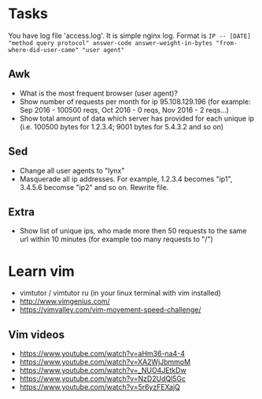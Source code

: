 # Tasks

You have log file 'access.log'. It is simple nginx log. Format is 
`IP -- [DATE] "method query protocol" answer-code answer-weight-in-bytes "from-where-did-user-came" "user agent"`

## Awk
* What is the most frequent browser (user agent)?
* Show number of requests per month for ip 95.108.129.196 (for example: Sep 2016 - 100500 reqs, Oct 2016 - 0 reqs, Nov 2016 - 2 reqs...)
* Show total amount of data which server has provided for each unique ip (i.e. 100500 bytes for 1.2.3.4; 9001 bytes for 5.4.3.2 and so on)

## Sed
* Change all user agents to "lynx"
* Masquerade all ip addresses. For example, 1.2.3.4 becomes "ip1", 3.4.5.6 becomse "ip2" and so on. Rewrite file.

## Extra
* Show list of unique ips, who made more then 50 requests to the same url within 10 minutes (for example too many requests to "/")



# Learn vim
* vimtutor / vimtutor ru (in your linux terminal with vim installed)
* http://www.vimgenius.com/
* https://vimvalley.com/vim-movement-speed-challenge/

## Vim videos
* https://www.youtube.com/watch?v=aHm36-na4-4
* https://www.youtube.com/watch?v=XA2WjJbmmoM
* https://www.youtube.com/watch?v=_NUO4JEtkDw
* https://www.youtube.com/watch?v=NzD2UdQl5Gc
* https://www.youtube.com/watch?v=5r6yzFEXajQ
